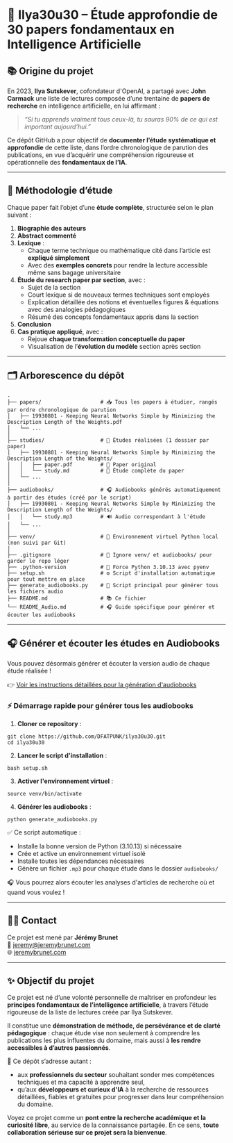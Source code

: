 # 🧠 Ilya30u30 – Étude approfondie de 30 papers fondamentaux en Intelligence Artificielle

## 📚 Origine du projet

En 2023, **Ilya Sutskever**, cofondateur d'OpenAI, a partagé avec **John Carmack** une liste de lectures composée d’une trentaine de **papers de recherche** en intelligence artificielle, en lui affirmant :

> _“Si tu apprends vraiment tous ceux-là, tu sauras 90% de ce qui est important aujourd’hui.”_

Ce dépôt GitHub a pour objectif de **documenter l’étude systématique et approfondie** de cette liste, dans l’ordre chronologique de parution des publications, en vue d’acquérir une compréhension rigoureuse et opérationnelle des **fondamentaux de l’IA**.

---

## 🧪 Méthodologie d’étude

Chaque paper fait l’objet d’une **étude complète**, structurée selon le plan suivant :

1. **Biographie des auteurs**
2. **Abstract commenté**
3. **Lexique** :
   - Chaque terme technique ou mathématique cité dans l’article est **expliqué simplement**
   - Avec des **exemples concrets** pour rendre la lecture accessible même sans bagage universitaire
4. **Étude du research paper par section**, avec :
   - Sujet de la section
   - Court lexique si de nouveaux termes techniques sont employés
   - Explication détaillée des notions et éventuelles figures & équations avec des analogies pédagogiques
   - Résumé des concepts fondamentaux appris dans la section
5. **Conclusion**
6. **Cas pratique appliqué**, avec :
   - Rejoue **chaque transformation conceptuelle du paper**
   - Visualisation de l’**évolution du modèle** section après section

---

## 🗂 Arborescence du dépôt

```
.
├── papers/                   # 📥 Tous les papers à étudier, rangés par ordre chronologique de parution
│   ├── 19930801 - Keeping Neural Networks Simple by Minimizing the Description Length of the Weights.pdf
│   └── ...
│
├── studies/                  # 📂 Études réalisées (1 dossier par paper)
│   ├── 19930801 - Keeping Neural Networks Simple by Minimizing the Description Length of the Weights/
│   │   ├── paper.pdf         # 📄 Paper original
│   │   └── study.md          # 📝 Étude complète du paper
│   └── ...
│
├── audiobooks/               # 🎧 Audiobooks générés automatiquement à partir des études (créé par le script)
│   ├── 19930801 - Keeping Neural Networks Simple by Minimizing the Description Length of the Weights/
│   │   └── study.mp3         # 🔊 Audio correspondant à l'étude
│   └── ...
│
├── venv/                     # 🐍 Environnement virtuel Python local (non suivi par Git)
│
├── .gitignore                # 📜 Ignore venv/ et audiobooks/ pour garder le repo léger
├── .python-version           # 📜 Force Python 3.10.13 avec pyenv
├── setup.sh                  # ⚙️ Script d'installation automatique pour tout mettre en place
├── generate_audiobooks.py    # 🧠 Script principal pour générer tous les fichiers audio
├── README.md                 # 📚 Ce fichier
└── README_Audio.md           # 🎧 Guide spécifique pour générer et écouter les audiobooks
```

---

## 🎧 Générer et écouter les études en Audiobooks

Vous pouvez désormais générer et écouter la version audio de chaque étude réalisée !

👉 [Voir les instructions détaillées pour la génération d'audiobooks](./README_Audio.md)

### ⚡ Démarrage rapide pour générer tous les audiobooks

1. **Cloner ce repository** :

```
git clone https://github.com/DFATPUNK/ilya30u30.git
cd ilya30u30
```

2. **Lancer le script d'installation** :

```
bash setup.sh
```

3. **Activer l'environnement virtuel** :

```
source venv/bin/activate
```

4. **Générer les audiobooks** :

```
python generate_audiobooks.py
```

✅ Ce script automatique :
- Installe la bonne version de Python (3.10.13) si nécessaire
- Crée et active un environnement virtuel isolé
- Installe toutes les dépendances nécessaires
- Génère un fichier `.mp3` pour chaque étude dans le dossier `audiobooks/`

🎧 Vous pourrez alors écouter les analyses d'articles de recherche où et quand vous voulez !

---

## 🧑‍💻 Contact

Ce projet est mené par **Jérémy Brunet**  
📧 jeremy@jeremybrunet.com  
🌐 [jeremybrunet.com](https://jeremybrunet.com)

---

## ✨ Objectif du projet

Ce projet est né d’une volonté personnelle de maîtriser en profondeur les **principes fondamentaux de l’intelligence artificielle**, à travers l’étude rigoureuse de la liste de lectures créée par Ilya Sutskever.

Il constitue une **démonstration de méthode, de persévérance et de clarté pédagogique** : chaque étude vise non seulement à comprendre les publications les plus influentes du domaine, mais aussi à **les rendre accessibles à d’autres passionnés**.

🧠 Ce dépôt s’adresse autant :
- aux **professionnels du secteur** souhaitant sonder mes compétences techniques et ma capacité à apprendre seul,
- qu’aux **développeurs et curieux d'IA** à la recherche de ressources détaillées, fiables et gratuites pour progresser dans leur compréhension du domaine.

Voyez ce projet comme un **pont entre la recherche académique et la curiosité libre**, au service de la connaissance partagée.
En ce sens, **toute collaboration sérieuse sur ce projet sera la bienvenue**.